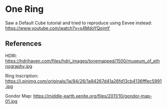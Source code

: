 # One Ring

Saw a Default Cube tutorial and tried to reproduce using Eevee instead: https://www.youtube.com/watch?v=s4MdoYQojmY

## References

HDRI: https://hdrihaven.com/files/hdri_images/tonemapped/1500/museum_of_ethnography.jpg

Ring Inscription: https://i.pinimg.com/originals/1a/84/26/1a84267d41a26fd13cb4136fffec5991.jpg

Gondor Map: https://middle-earth.xenite.org/files/2011/10/gondor-map-01.jpg

